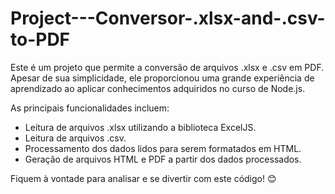 # Project---Conversor-.xlsx-and-.csv-to-PDF
Este é um projeto que permite a conversão de arquivos .xlsx e .csv em PDF. Apesar de sua simplicidade, ele proporcionou uma grande experiência de aprendizado ao aplicar conhecimentos adquiridos no curso de Node.js.

As principais funcionalidades incluem:
- Leitura de arquivos .xlsx utilizando a biblioteca ExcelJS.
- Leitura de arquivos .csv.
- Processamento dos dados lidos para serem formatados em HTML.
- Geração de arquivos HTML e PDF a partir dos dados processados.

Fiquem à vontade para analisar e se divertir com este código! 😊
